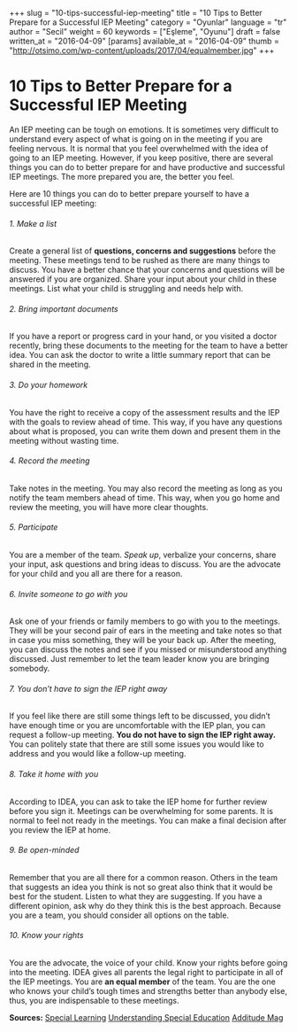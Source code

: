 +++
slug = "10-tips-successful-iep-meeting"
title = "10 Tips to Better Prepare for a Successful IEP Meeting"
category = "Oyunlar"
language = "tr"
author = "Secil"
weight = 60
keywords = ["Eşleme", "Oyunu"]
draft = false
written_at = "2016-04-09"
[params]
available_at = "2016-04-09"
thumb = "http://otsimo.com/wp-content/uploads/2017/04/equalmember.jpg"
+++


# 10 Tips to Better Prepare for a Successful IEP Meeting

An IEP meeting can be tough on emotions. It is sometimes very difficult to understand every aspect of what is going on in the meeting if you are feeling nervous. It is normal that you feel overwhelmed with the idea of going to an IEP meeting. However, if you keep positive, there are several things you can do to better prepare for and have productive and successful IEP meetings. The more prepared you are, the better you feel.

Here are 10 things you can do to better prepare yourself to have a successful IEP meeting:

###### 1\. Make a list

Create a general list of **questions, concerns and suggestions** before the meeting. These meetings tend to be rushed as there are many things to discuss. You have a better chance that your concerns and questions will be answered if you are organized. Share your input about your child in these meetings. List what your child is struggling and needs help with.

###### 2\. Bring important documents

If you have a report or progress card in your hand, or you visited a doctor recently, bring these documents to the meeting for the team to have a better idea. You can ask the doctor to write a little summary report that can be shared in the meeting.

###### 3\. Do your homework

You have the right to receive a copy of the assessment results and the IEP with the goals to review ahead of time. This way, if you have any questions about what is proposed, you can write them down and present them in the meeting without wasting time.

###### 4\. Record the meeting

Take notes in the meeting. You may also record the meeting as long as you notify the team members ahead of time. This way, when you go home and review the meeting, you will have more clear thoughts.

###### 5\. Participate

You are a member of the team. _Speak up_, verbalize your concerns, share your input, ask questions and bring ideas to discuss. You are the advocate for your child and you all are there for a reason.


###### 6\. Invite someone to go with you

Ask one of your friends or family members to go with you to the meetings. They will be your second pair of ears in the meeting and take notes so that in case you miss something, they will be your back up. After the meeting, you can discuss the notes and see if you missed or misunderstood anything discussed. Just remember to let the team leader know you are bringing somebody.

###### 7\. You don’t have to sign the IEP right away

If you feel like there are still some things left to be discussed, you didn’t have enough time or you are uncomfortable with the IEP plan, you can request a follow-up meeting. **You do not have to sign the IEP right away.** You can politely state that there are still some issues you would like to address and you would like a follow-up meeting.

###### 8\. Take it home with you

According to IDEA, you can ask to take the IEP home for further review before you sign it. Meetings can be overwhelming for some parents. It is normal to feel not ready in the meetings. You can make a final decision after you review the IEP at home.

###### 9\. Be open-minded

Remember that you are all there for a common reason. Others in the team that suggests an idea you think is not so great also think that it would be best for the student. Listen to what they are suggesting. If you have a different opinion, ask why do they think this is the best approach. Because you are a team, you should consider all options on the table.

###### 10\. Know your rights

You are the advocate, the voice of your child. Know your rights before going into the meeting. IDEA gives all parents the legal right to participate in all of the IEP meetings. You are **an equal member** of the team. You are the one who knows your child’s tough times and strengths better than anybody else, thus, you are indispensable to these meetings.

**Sources:** [Special Learning](https://www.special-learning.com/blog/article/21) [Understanding Special Education](http://www.understandingspecialeducation.com/IEP-tips.html) [Additude Mag](https://www.additudemag.com/12-tips-successful-iep-meeting/)

